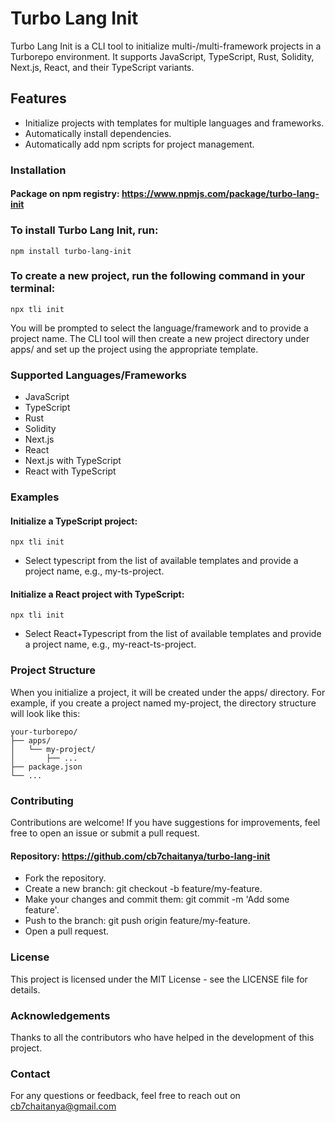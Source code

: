 # Turbo Lang Init

Turbo Lang Init is a CLI tool to initialize multi-/multi-framework projects in a Turborepo environment. It supports JavaScript, TypeScript, Rust, Solidity, Next.js, React, and their TypeScript variants.


## Features
* Initialize projects with templates for multiple languages and frameworks.
* Automatically install dependencies.
* Automatically add npm scripts for project management.

### Installation

#### Package on npm registry: https://www.npmjs.com/package/turbo-lang-init

### To install Turbo Lang Init, run:

    npm install turbo-lang-init
    
### To create a new project, run the following command in your terminal:

    npx tli init

You will be prompted to select the language/framework and to provide a project name. The CLI tool will then create a new project directory under apps/ and set up the project using the appropriate template.

### Supported Languages/Frameworks
* JavaScript
* TypeScript
* Rust
* Solidity
* Next.js
* React
* Next.js with TypeScript
* React with TypeScript

### Examples
#### Initialize a TypeScript project:

    npx tli init

* Select typescript from the list of available templates and provide a project name, e.g., my-ts-project.

#### Initialize a React project with TypeScript:


    npx tli init

* Select React+Typescript from the list of available templates and provide a project name, e.g., my-react-ts-project.

### Project Structure

When you initialize a project, it will be created under the apps/ directory. For example, if you create a project named my-project, the directory structure will look like this:


    your-turborepo/
    ├── apps/
    │   └── my-project/
    │       ├── ...
    ├── package.json
    └── ...

### Contributing

Contributions are welcome! If you have suggestions for improvements, feel free to open an issue or submit a pull request.
#### Repository: https://github.com/cb7chaitanya/turbo-lang-init

* Fork the repository.
* Create a new branch: git checkout -b feature/my-feature.
* Make your changes and commit them: git commit -m 'Add some feature'.
* Push to the branch: git push origin feature/my-feature.
* Open a pull request.

### License
This project is licensed under the MIT License - see the LICENSE file for details.

### Acknowledgements
Thanks to all the contributors who have helped in the development of this project.

### Contact
For any questions or feedback, feel free to reach out on cb7chaitanya@gmail.com
